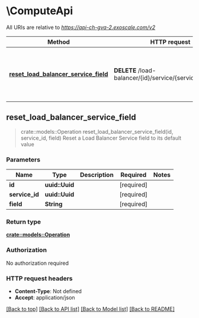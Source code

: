 # \ComputeApi

All URIs are relative to *https://api-ch-gva-2.exoscale.com/v2*

Method | HTTP request | Description
------------- | ------------- | -------------
[**reset_load_balancer_service_field**](ComputeApi.md#reset_load_balancer_service_field) | **DELETE** /load-balancer/{id}/service/{service_id}/{field} | Reset a Load Balancer Service field to its default value



## reset_load_balancer_service_field

> crate::models::Operation reset_load_balancer_service_field(id, service_id, field)
Reset a Load Balancer Service field to its default value



### Parameters


Name | Type | Description  | Required | Notes
------------- | ------------- | ------------- | ------------- | -------------
**id** | **uuid::Uuid** |  | [required] |
**service_id** | **uuid::Uuid** |  | [required] |
**field** | **String** |  | [required] |

### Return type

[**crate::models::Operation**](operation.md)

### Authorization

No authorization required

### HTTP request headers

- **Content-Type**: Not defined
- **Accept**: application/json

[[Back to top]](#) [[Back to API list]](../README.md#documentation-for-api-endpoints) [[Back to Model list]](../README.md#documentation-for-models) [[Back to README]](../README.md)


